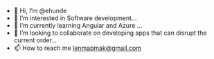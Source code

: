 - 👋 Hi, I’m @ehunde
- 👀 I’m interested in Software development...
- 🌱 I’m currently learning Angular and Azure ...
- 💞️ I’m looking to collaborate on developing apps that can disrupt the current order...
- 📫 How to reach me lenmapmak@gmail.com

<!---
ehunde/ehunde is a ✨ special ✨ repository because its `README.md` (this file) appears on your GitHub profile.
You can click the Preview link to take a look at your changes.
--->

